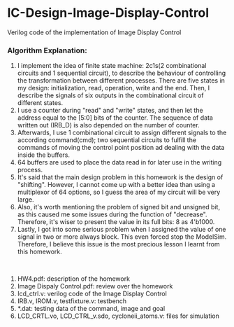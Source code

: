 # IC-Design-Image-Display-Control
Verilog code of the implementation of Image Display Control



### Algorithm Explanation:
1. I implement the idea of finite state machine: 2c1s(2 combinational circuits and 1 sequential circuit), to describe the behaviour of controlling the transformation between different processes. There are five states in my design: initialization, read, operation, write and the end. Then, I describe the signals of six outputs in the combinational circuit of different states.
2. I use a counter during "read" and "write" states, and then let the address equal to the [5:0] bits of the counter. The sequence of data written out (IRB_D) is also depended on the number of counter.
3. Afterwards, I use 1 combinational circuit to assign different signals to the according command(cmd); two sequential circuits to fulfill the commands of moving the control point position ad dealing with the data inside the buffers.
4. 64 buffers are used to place the data read in for later use in the writing process.
5. It's said that the main design problem in this homework is the design of "shifting". However, I cannot come up with a better idea than using a multiplexor of 64 options, so I guess the area of my circuit will be very large.
6. Also, it's worth mentioning the problem of signed bit and unsigned bit, as this caused me some issues during the function of "decrease". Therefore, it's wiser to present the value in its full bits: 8 as 4'b1000.
7. Lastly, I got into some serious problem when I assigned the value of one signal in two or more always block. This even forced stop the ModelSim. Therefore, I believe this issue is the most precious lesson I learnt from this homework.

<br>


1. HW4.pdf: description of the homework
2. Image Dispaly Control.pdf: review over the homework
3. lcd_ctrl.v: verilog code of the Image Display Control
4. IRB.v, IROM.v, testfixture.v: testbench 
4. *.dat: testing data of the command, image and goal
5. LCD_CRTL.vo, LCD_CTRL_v.sdo, cycloneii_atoms.v: files for simulation
